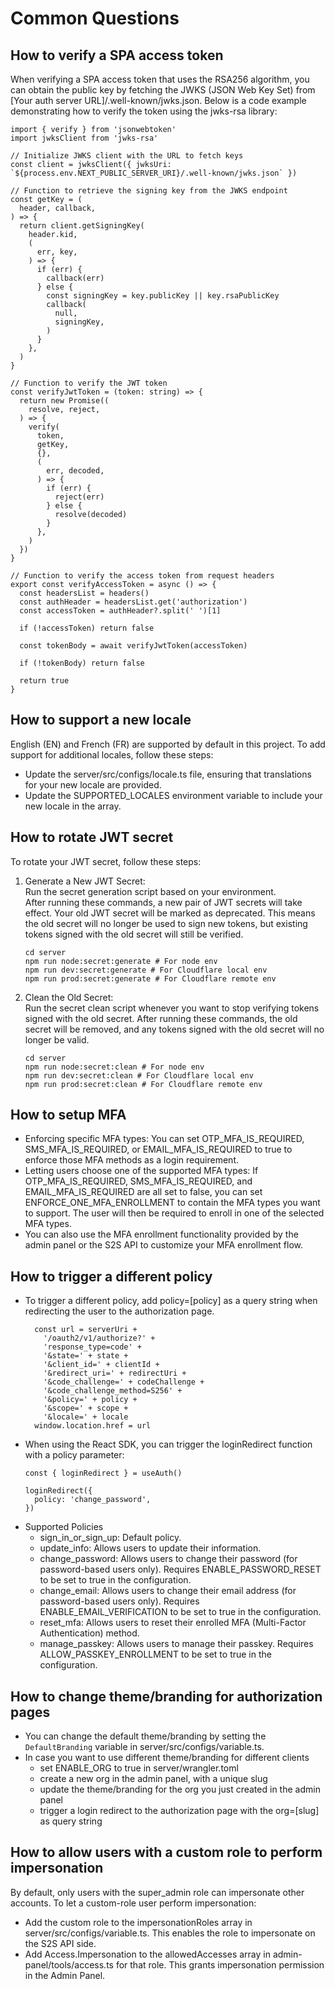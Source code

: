 # Common Questions

## How to verify a SPA access token
When verifying a SPA access token that uses the RSA256 algorithm, you can obtain the public key by fetching the JWKS (JSON Web Key Set) from [Your auth server URL]/.well-known/jwks.json. Below is a code example demonstrating how to verify the token using the jwks-rsa library:

```
import { verify } from 'jsonwebtoken'
import jwksClient from 'jwks-rsa' 

// Initialize JWKS client with the URL to fetch keys
const client = jwksClient({ jwksUri: `${process.env.NEXT_PUBLIC_SERVER_URI}/.well-known/jwks.json` })

// Function to retrieve the signing key from the JWKS endpoint
const getKey = (
  header, callback,
) => {
  return client.getSigningKey(
    header.kid,
    (
      err, key,
    ) => {
      if (err) {
        callback(err)
      } else {
        const signingKey = key.publicKey || key.rsaPublicKey
        callback(
          null,
          signingKey,
        )
      }
    },
  )
}

// Function to verify the JWT token
const verifyJwtToken = (token: string) => {
  return new Promise((
    resolve, reject,
  ) => {
    verify(
      token,
      getKey,
      {},
      (
        err, decoded,
      ) => {
        if (err) {
          reject(err)
        } else {
          resolve(decoded)
        }
      },
    )
  })
}

// Function to verify the access token from request headers
export const verifyAccessToken = async () => {
  const headersList = headers()
  const authHeader = headersList.get('authorization')
  const accessToken = authHeader?.split(' ')[1]

  if (!accessToken) return false

  const tokenBody = await verifyJwtToken(accessToken)

  if (!tokenBody) return false

  return true
}
```

## How to support a new locale
English (EN) and French (FR) are supported by default in this project. To add support for additional locales, follow these steps:
- Update the server/src/configs/locale.ts file, ensuring that translations for your new locale are provided.
- Update the SUPPORTED_LOCALES environment variable to include your new locale in the array.

## How to rotate JWT secret
To rotate your JWT secret, follow these steps:
1. Generate a New JWT Secret:  
Run the secret generation script based on your environment.  
After running these commands, a new pair of JWT secrets will take effect. Your old JWT secret will be marked as deprecated. This means the old secret will no longer be used to sign new tokens, but existing tokens signed with the old secret will still be verified.
    ```
    cd server
    npm run node:secret:generate # For node env
    npm run dev:secret:generate # For Cloudflare local env
    npm run prod:secret:generate # For Cloudflare remote env
    ```

2.	Clean the Old Secret:  
Run the secret clean script whenever you want to stop verifying tokens signed with the old secret. After running these commands, the old secret will be removed, and any tokens signed with the old secret will no longer be valid.
    ```
    cd server
    npm run node:secret:clean # For node env
    npm run dev:secret:clean # For Cloudflare local env
    npm run prod:secret:clean # For Cloudflare remote env
    ```

## How to setup MFA
- Enforcing specific MFA types: You can set OTP_MFA_IS_REQUIRED, SMS_MFA_IS_REQUIRED, or EMAIL_MFA_IS_REQUIRED to true to enforce those MFA methods as a login requirement.
- Letting users choose one of the supported MFA types: If OTP_MFA_IS_REQUIRED, SMS_MFA_IS_REQUIRED, and EMAIL_MFA_IS_REQUIRED are all set to false, you can set ENFORCE_ONE_MFA_ENROLLMENT to contain the MFA types you want to support. The user will then be required to enroll in one of the selected MFA types.
- You can also use the MFA enrollment functionality provided by the admin panel or the S2S API to customize your MFA enrollment flow.

## How to trigger a different policy
- To trigger a different policy, add policy=[policy] as a query string when redirecting the user to the authorization page.
    ```
      const url = serverUri +
        '/oauth2/v1/authorize?' +
        'response_type=code' +
        '&state=' + state +
        '&client_id=' + clientId +
        '&redirect_uri=' + redirectUri +
        '&code_challenge=' + codeChallenge +
        '&code_challenge_method=S256' +
        '&policy=' + policy +
        '&scope=' + scope +
        '&locale=' + locale
      window.location.href = url
    ```
- When using the React SDK, you can trigger the loginRedirect function with a policy parameter:
    ```
    const { loginRedirect } = useAuth()

    loginRedirect({
      policy: 'change_password',
    })
    ```
- Supported Policies
  -	sign_in_or_sign_up: Default policy.
  -	update_info: Allows users to update their information.
  -	change_password: Allows users to change their password (for password-based users only). Requires ENABLE_PASSWORD_RESET to be set to true in the configuration.
  -	change_email: Allows users to change their email address (for password-based users only). Requires ENABLE_EMAIL_VERIFICATION to be set to true in the configuration.
  -	reset_mfa: Allows users to reset their enrolled MFA (Multi-Factor Authentication) method.
  - manage_passkey: Allows users to manage their passkey. Requires ALLOW_PASSKEY_ENROLLMENT to be set to true in the configuration.

## How to change theme/branding for authorization pages
- You can change the default theme/branding by setting the `DefaultBranding` variable in server/src/configs/variable.ts.
- In case you want to use different theme/branding for different clients
  - set ENABLE_ORG to true in server/wrangler.toml
  - create a new org in the admin panel, with a unique slug
  - update the theme/branding for the org you just created in the admin panel
  - trigger a login redirect to the authorization page with the org=[slug] as query string

## How to allow users with a custom role to perform impersonation
By default, only users with the super_admin role can impersonate other accounts. To let a custom-role user perform impersonation:
- Add the custom role to the impersonationRoles array in server/src/configs/variable.ts. This enables the role to impersonate on the S2S API side.
- Add Access.Impersonation to the allowedAccesses array in admin-panel/tools/access.ts for that role. This grants impersonation permission in the Admin Panel.
